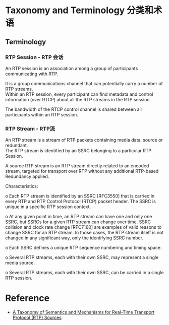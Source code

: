 # Taxonomy and Terminology 分类和术语

##  Terminology
### RTP Session - RTP 会话

 An RTP session is an association among a group of participants communicating with RTP.  
 
 It is a group communications channel that can potentially carry a number of RTP streams.  
 Within an RTP session, every participant can find metadata and control information
 (over RTCP) about all the RTP streams in the RTP session.  
 
 The bandwidth of the RTCP control channel is shared between all participants within an RTP session.


### RTP Stream - RTP流
An RTP stream is a stream of RTP packets containing media data, source or redundant.  
The RTP stream is identified by an SSRC belonging to a particular RTP Session.  

 A source RTP stream is an RTP stream directly related to an encoded stream, 
 targeted for transport over RTP without any additional RTP-based Redundancy applied.

 Characteristics:

   o  Each RTP stream is identified by an SSRC [RFC3550] that is carried
      in every RTP and RTP Control Protocol (RTCP) packet header.  The
      SSRC is unique in a specific RTP session context.

   o  At any given point in time, an RTP stream can have one and only
      one SSRC, but SSRCs for a given RTP stream can change over time.
      SSRC collision and clock rate change [RFC7160] are examples of
      valid reasons to change SSRC for an RTP stream.  In those cases,
      the RTP stream itself is not changed in any significant way, only
      the identifying SSRC number.

   o  Each SSRC defines a unique RTP sequence numbering and timing
      space.

   o  Several RTP streams, each with their own SSRC, may represent a
      single media source.

   o  Several RTP streams, each with their own SSRC, can be carried in a
      single RTP session.


# Reference
* [A Taxonomy of Semantics and Mechanisms for Real-Time Transport Protocol (RTP) Sources](https://tools.ietf.org/html/rfc7656)
